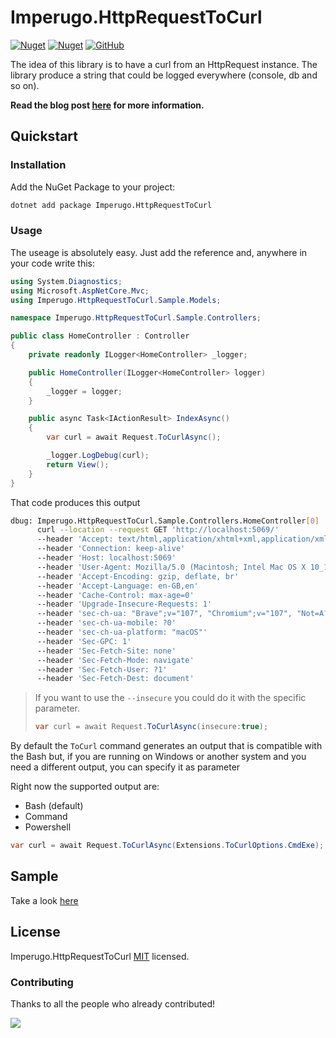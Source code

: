 # Imperugo.HttpRequestToCurl

[![Nuget](https://img.shields.io/nuget/v/Imperugo.HttpRequestToCurl?style=flat-square)](https://www.nuget.org/packages/Imperugo.HttpRequestToCurl/)
[![Nuget](https://img.shields.io/nuget/vpre/Imperugo.HttpRequestToCurl?style=flat-square)](https://www.nuget.org/packages/Imperugo.HttpRequestToCurl/)
[![GitHub](https://img.shields.io/github/license/imperugo/HttpRequestToCurl?style=flat-square)](https://github.com/imperugo/HttpRequestToCurl/blob/main/LICENSE)

The idea of this library is to have a curl from an HttpRequest instance.
The library produce a string that could be logged everywhere (console, db and so on).

**Read the blog post [here](https://imperugo.medium.com/log-curl-from-your-http-request-797562a14ad9) for more information.**

## Quickstart

### Installation

Add the NuGet Package to your project:

```bash
dotnet add package Imperugo.HttpRequestToCurl
```

### Usage

The useage is absolutely easy. Just add the reference and, anywhere in your code write this:

```c#
using System.Diagnostics;
using Microsoft.AspNetCore.Mvc;
using Imperugo.HttpRequestToCurl.Sample.Models;

namespace Imperugo.HttpRequestToCurl.Sample.Controllers;

public class HomeController : Controller
{
    private readonly ILogger<HomeController> _logger;

    public HomeController(ILogger<HomeController> logger)
    {
        _logger = logger;
    }

    public async Task<IActionResult> IndexAsync()
    {
        var curl = await Request.ToCurlAsync();

        _logger.LogDebug(curl);
        return View();
    }
}

```

That code produces this output

```bash
dbug: Imperugo.HttpRequestToCurl.Sample.Controllers.HomeController[0]
      curl --location --request GET 'http://localhost:5069/'
      --header 'Accept: text/html,application/xhtml+xml,application/xml;q=0.9,image/avif,image/webp,image/apng,*/*;q=0.8' 
      --header 'Connection: keep-alive' 
      --header 'Host: localhost:5069' 
      --header 'User-Agent: Mozilla/5.0 (Macintosh; Intel Mac OS X 10_15_7) AppleWebKit/537.36 (KHTML, like Gecko) Chrome/107.0.0.0 Safari/537.36' 
      --header 'Accept-Encoding: gzip, deflate, br' 
      --header 'Accept-Language: en-GB,en' 
      --header 'Cache-Control: max-age=0' 
      --header 'Upgrade-Insecure-Requests: 1' 
      --header 'sec-ch-ua: "Brave";v="107", "Chromium";v="107", "Not=A?Brand";v="24"' 
      --header 'sec-ch-ua-mobile: ?0' 
      --header 'sec-ch-ua-platform: "macOS"' 
      --header 'Sec-GPC: 1' 
      --header 'Sec-Fetch-Site: none' 
      --header 'Sec-Fetch-Mode: navigate' 
      --header 'Sec-Fetch-User: ?1' 
      --header 'Sec-Fetch-Dest: document'
```

> If you want to use the `--insecure` you could do it with the specific parameter.
> ```csharp
> var curl = await Request.ToCurlAsync(insecure:true);
> ```

By default the `ToCurl` command generates an output that is compatible with the Bash but, if you are running on Windows or another system and you need a different output, you can specify it as parameter

Right now the supported output are:

- Bash (default)
- Command
- Powershell

```csharp
var curl = await Request.ToCurlAsync(Extensions.ToCurlOptions.CmdExe);
```



## Sample

Take a look [here](https://github.com/imperugo/HttpRequestToCurl/tree/main/sample/Imperugo.HttpRequestToCurl.Sample)

## License

Imperugo.HttpRequestToCurl [MIT](https://github.com/imperugo/HttpRequestToCurl/blob/main/LICENSE) licensed.

### Contributing

Thanks to all the people who already contributed!

<a href="https://github.com/imperugo/HttpRequestToCurl/graphs/contributors">
  <img src="https://contributors-img.web.app/image?repo=imperugo/HttpRequestToCurl" />
</a>
